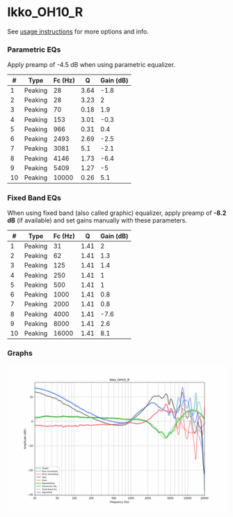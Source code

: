 # Ikko_OH10_R
See [usage instructions](https://github.com/jaakkopasanen/AutoEq#usage) for more options and info.

### Parametric EQs
Apply preamp of -4.5 dB when using parametric equalizer.

|   # | Type    |   Fc (Hz) |    Q |   Gain (dB) |
|-----|---------|-----------|------|-------------|
|   1 | Peaking |        28 | 3.64 |        -1.8 |
|   2 | Peaking |        28 | 3.23 |         2   |
|   3 | Peaking |        70 | 0.18 |         1.9 |
|   4 | Peaking |       153 | 3.01 |        -0.3 |
|   5 | Peaking |       966 | 0.31 |         0.4 |
|   6 | Peaking |      2493 | 2.69 |        -2.5 |
|   7 | Peaking |      3081 | 5.1  |        -2.1 |
|   8 | Peaking |      4146 | 1.73 |        -6.4 |
|   9 | Peaking |      5409 | 1.27 |        -5   |
|  10 | Peaking |     10000 | 0.26 |         5.1 |

### Fixed Band EQs
When using fixed band (also called graphic) equalizer, apply preamp of **-8.2 dB** (if available) and set gains manually with these parameters.

|   # | Type    |   Fc (Hz) |    Q |   Gain (dB) |
|-----|---------|-----------|------|-------------|
|   1 | Peaking |        31 | 1.41 |         2   |
|   2 | Peaking |        62 | 1.41 |         1.3 |
|   3 | Peaking |       125 | 1.41 |         1.4 |
|   4 | Peaking |       250 | 1.41 |         1   |
|   5 | Peaking |       500 | 1.41 |         1   |
|   6 | Peaking |      1000 | 1.41 |         0.8 |
|   7 | Peaking |      2000 | 1.41 |         0.8 |
|   8 | Peaking |      4000 | 1.41 |        -7.6 |
|   9 | Peaking |      8000 | 1.41 |         2.6 |
|  10 | Peaking |     16000 | 1.41 |         8.1 |

### Graphs
![](./Ikko_OH10_R.png)
